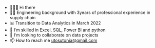 - 🙋🏽‍♀️ Hi there
- 👩‍💻 Engineering background with 3years of professional experience in supply chain
- 📊 Transition to Data Analytics in March 2022
- 🌱 I’m skilled in Excel, SQL, Power BI and python 
- 💞️ I’m looking to collaborate on data projects 
- 📫 How to reach me utosutonia@gmail.com

<!---
Ifechi22/Ifechi22 is a ✨ special ✨ repository because its `README.md` (this file) appears on your GitHub profile.
You can click the Preview link to take a look at your changes.
--->

